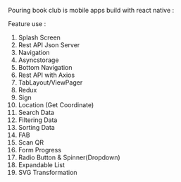 Pouring book club is mobile apps build with react native :

Feature use :

1. Splash Screen
2. Rest API Json Server
3. Navigation
4. Asyncstorage
5. Bottom Navigation
6. Rest API with Axios
7. TabLayout/ViewPager
8. Redux
9. Sign
10. Location (Get Coordinate)
11. Search Data
12. Filtering Data
13. Sorting Data
14. FAB
15. Scan QR
16. Form Progress
17. Radio Button & Spinner(Dropdown)
18. Expandable List
19. SVG Transformation
